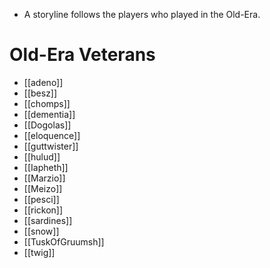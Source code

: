 * A storyline follows the players who played in the Old-Era.

# Old-Era Veterans

* [[adeno]]
* [[besz]]
* [[chomps]]
* [[dementia]]
* [[Dogolas]]
* [[eloquence]]
* [[guttwister]]
* [[hulud]]
* [[Iapheth]]
* [[Marzio]]
* [[Meizo]]
* [[pesci]]
* [[rickon]]
* [[sardines]]
* [[snow]]
* [[TuskOfGruumsh]]
* [[twig]]